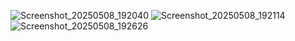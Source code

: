 ![Screenshot_20250508_192040](https://github.com/user-attachments/assets/813f56e7-0fb2-48eb-9f85-2c9f06bbbeca)
![Screenshot_20250508_192114](https://github.com/user-attachments/assets/ae73bf86-0d3b-4676-802e-12718821f6b0)
![Screenshot_20250508_192626](https://github.com/user-attachments/assets/291f1b7c-f07a-4710-9e3f-a76271d5cacc)


